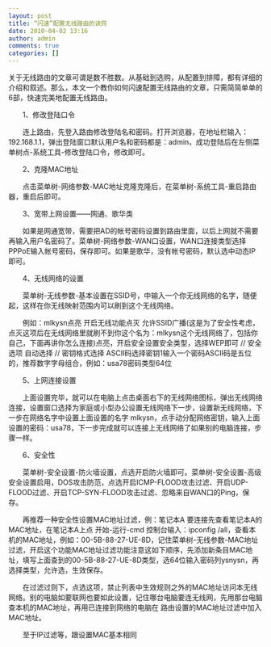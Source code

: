 ```yaml
---
layout: post
title: “闪速”配置无线路由的诀窍
date: 2010-04-02 13:16
author: admin
comments: true
categories: []
---
```

关于无线路由的文章可谓是数不胜数。从基础到选购，从配置到排障，都有详细的介绍和叙述。那么，本文一个教你如何闪速配置无线路由的文章，只需简简单单的6部，快速完美地配置无线路由。

　　1、修改登陆口令

　　连上路由，先登入路由修改登陆名和密码。打开浏览器，在地址栏输入：192.168.1.1，弹出登陆窗口默认用户名和密码都是：admin，成功登陆后在左侧菜单树点-系统工具-修改登陆口令，修改即可。

　　2、克隆MAC地址

　　点击菜单树-网络参数-MAC地址克隆克隆后，在菜单树-系统工具-重启路由器，重启后即可。

　　3、宽带上网设置——网通、歌华类

　　如果是网通宽带，需要把AD的帐号密码设置到路由里面，以后上网就不需要再输入用户名密码了。菜单树-网络参数-WAN口设置，WAN口连接类型选择PPPoE输入帐号密码，保存即可。如果是歌华，没有帐号密码，默认选中动态IP即可。

　　4、无线网络的设置

　　菜单树-无线参数-基本设置在SSID号，中输入一个你无线网络的名字，随便起，这样在你无线映射范围内可以刷到这个无线网络。

　　例如：mlkysn点亮 开启无线功能点灭 允许SSID广播(这是为了安全性考虑，点灭这项后在无线网络里就刷不到你这个名为：mlkysn这个无线网络了，包括你自己，下面再讲你怎么连接)点亮，开启安全设置安全类型，选择WEP即可 // 安全选项 自动选择 // 密钥格式选择 ASCII码选择密钥1输入一个密码ASCII码是五位的，推荐数字字母组合，例如：usa78密码类型64位

　　5、上网连接设置

　　上面设置完毕，就可以在电脑上点击桌面右下的无线网络图标，弹出无线网络连接，设置窗口选择为家庭或小型办公设置无线网络下一步，设置新无线网络，下一步在网络名字中设置上面设置的名字 mlkysn，点手动分配网络密钥，输入上面设置的密码：usa78，下一步完成就可以连接上无线网络了如果别的电脑连接，步骤一样。

　　6、安全性

　　菜单树-安全设置-防火墙设置，点选开启防火墙即可。菜单树-安全设置-高级安全设置启用，DOS攻击防范，点选开启ICMP-FLOOD攻击过滤、开启UDP-FLOOD过滤、开启TCP-SYN-FLOOD攻击过滤、忽略来自WAN口的Ping，保存。

　　再推荐一种安全性设置MAC地址过滤，例：笔记本A 要连接先查看笔记本A的MAC地址，在笔记本A上点 开始-运行-cmd 控制台输入：ipconfig /all，查看本机的MAC地址，例如：00-5B-88-27-UE-8D，记住菜单树-无线参数-MAC地址过滤，开启这个功能MAC地址过滤功能注意这如下顺序，先添加新条目MAC地址，填写上面查到的00-5B-88-27-UE-8D类型，选64位输入密码列ysnysn，再选择类型，允许选，生效保存。

　　在过滤过则下，点选这项，禁止列表中生效规则之外的MAC地址访问本无线网络。别的电脑如要联网也要如此设置，记住哪台电脑要连无线网，先用那台电脑查本机的MAC地址，再用已连接到网络的电脑在 路由设置的MAC地址过滤中加入MAC地址。

　　至于IP过滤等，跟设置MAC基本相同
